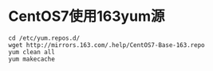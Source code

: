 # CentOS7使用163yum源

```shell
cd /etc/yum.repos.d/
wget http://mirrors.163.com/.help/CentOS7-Base-163.repo
yum clean all
yum makecache
```
